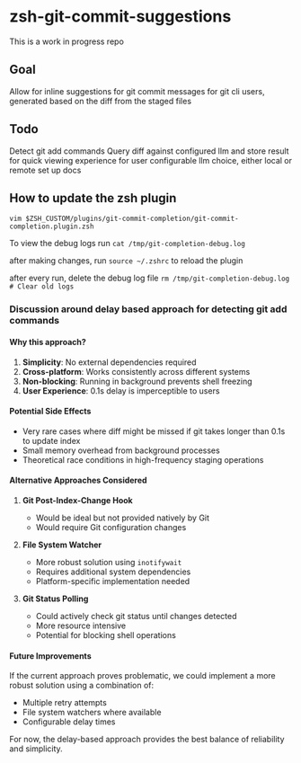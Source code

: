 # zsh-git-commit-suggestions

This is a work in progress repo

## Goal

Allow for inline suggestions for git commit messages for git cli users, generated based on the diff from the staged files

## Todo

Detect git add commands
Query diff against configured llm and store result for quick viewing experience for user
configurable llm choice, either local or remote
set up docs

## How to update the zsh plugin

`vim $ZSH_CUSTOM/plugins/git-commit-completion/git-commit-completion.plugin.zsh`

To view the debug logs run `cat /tmp/git-completion-debug.log`

after making changes, run `source ~/.zshrc` to reload the plugin

after every run, delete the debug log file `rm /tmp/git-completion-debug.log  # Clear old logs`

### Discussion around delay based approach for detecting git add commands

#### Why this approach?

1. **Simplicity**: No external dependencies required
2. **Cross-platform**: Works consistently across different systems
3. **Non-blocking**: Running in background prevents shell freezing
4. **User Experience**: 0.1s delay is imperceptible to users

#### Potential Side Effects

- Very rare cases where diff might be missed if git takes longer than 0.1s to update index
- Small memory overhead from background processes
- Theoretical race conditions in high-frequency staging operations

#### Alternative Approaches Considered

1. **Git Post-Index-Change Hook**

   - Would be ideal but not provided natively by Git
   - Would require Git configuration changes

2. **File System Watcher**

   - More robust solution using `inotifywait`
   - Requires additional system dependencies
   - Platform-specific implementation needed

3. **Git Status Polling**
   - Could actively check git status until changes detected
   - More resource intensive
   - Potential for blocking shell operations

#### Future Improvements

If the current approach proves problematic, we could implement a more robust solution using a combination of:

- Multiple retry attempts
- File system watchers where available
- Configurable delay times

For now, the delay-based approach provides the best balance of reliability and simplicity.

